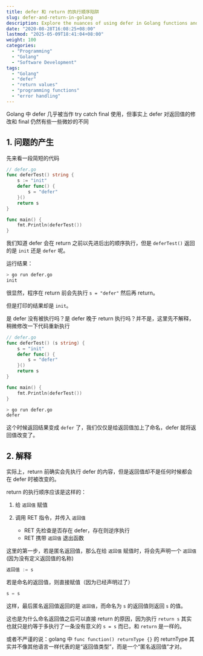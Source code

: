 ```yaml
---
title: defer 和 return 的执行顺序陷阱
slug: defer-and-return-in-golang
description: Explore the nuances of using defer in Golang functions and its impact on named vs unnamed return values. This article provides a detailed explanation of how defer affects the return process.
date: "2020-08-28T16:08:25+08:00"
lastmod: "2025-05-09T18:41:04+08:00"
weight: 100
categories:
  - "Programming"
  - "Golang"
  - "Software Development"
tags:
  - "Golang"
  - "defer"
  - "return values"
  - "programming functions"
  - "error handling"
---
```


<!-- markdown-front-matter -->

Golang 中 defer 几乎被当作 try catch final 使用，但事实上 defer 对返回值的修改和 final 仍然有些一些微妙的不同

## 1. 问题的产生

先来看一段简短的代码

```go
// defer.go
func deferTest() string {
	s := "init"
	defer func() {
		s = "defer"
	}()
	return s
}

func main() {
	fmt.Println(deferTest())
}
```

我们知道 defer 会在 return 之前以先进后出的顺序执行，但是 `deferTest()` 返回的是 `init` 还是 `defer` 呢。

运行结果：

```sh
> go run defer.go
init
```

很显然，程序在 return 前会先执行 `s = "defer"` 然后再 return。

但是打印的结果却是 `init`。

是 defer 没有被执行吗？是 defer 晚于 return 执行吗？并不是，这里先不解释，稍微修改一下代码重新执行

```go
// defer.go
func deferTest() (s string) {
	s = "init"
	defer func() {
		s = "defer"
	}()
	return s
}

func main() {
	fmt.Println(deferTest())
}
```

```sh
> go run defer.go
defer
```

这个时候返回结果变成 `defer` 了，我们仅仅是给返回值加上了命名，defer 就将返回值改变了。

## 2. 解释

实际上，return 前确实会先执行 defer 的内容，但是返回值却不是任何时候都会在 defer 时被改变的。

return 的执行顺序应该是这样的：

1. 给 `返回值` 赋值

2. 调用 RET 指令，并传入 `返回值`
   - RET 先检查是否存在 defer，存在则逆序执行
   - RET 携带 `返回值` 退出函数

这里的第一步，若是匿名返回值，那么在给 `返回值` 赋值时，将会先声明一个 `返回值` (因为没有定义返回值的名称)

```go
返回值 := s
```

若是命名的返回值，则直接赋值（因为已经声明过了）

```go
s = s
```

这样，最后匿名返回值返回的是 `返回值`，而命名为 `s` 的返回值则返回 `s` 的值。

这也是为什么命名返回值之后可以直接 return 的原因，因为执行 `return s` 其实也就只是约等于多执行了一条没有意义的 `s = s` 而已，和 `return` 是一样的。

或者不严谨的说：golang 中 `func function() returnType {}` 的 returnType 其实并不像其他语言一样代表的是“返回值类型”，而是一个“匿名返回值”才对。
